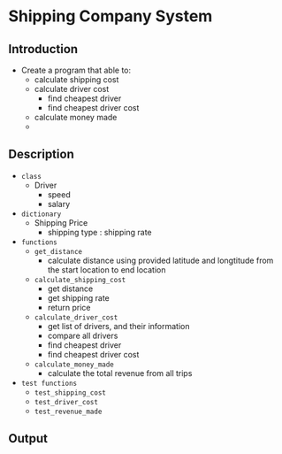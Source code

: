 # Shipping Company System

## Introduction
- Create a program that able to:
    - calculate shipping cost
    - calculate driver cost
        - find cheapest driver
        - find cheapest driver cost
    - calculate money made
    -
## Description
- `class`
    - Driver
        - speed
        - salary
- `dictionary`
    - Shipping Price 
        - shipping type : shipping rate
- `functions`
    - `get_distance` 
        - calculate distance using provided latitude and longtitude from the start location to end location
    - `calculate_shipping_cost`
        - get distance
        - get shipping rate
        - return price
    - `calculate_driver_cost`
        - get list of drivers, and their information
        - compare all drivers
        - find cheapest driver
        - find cheapest driver cost
    - `calculate_money_made`
        - calculate the total revenue from all trips
- `test functions`
    - `test_shipping_cost`
    - `test_driver_cost`
    - `test_revenue_made`
## Output